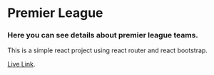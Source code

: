 # Premier League

### Here you can see details about premier league teams.

This is a simple react project using react router and react bootstrap.

 [Live Link](https://web-premier-league.netlify.app/).

